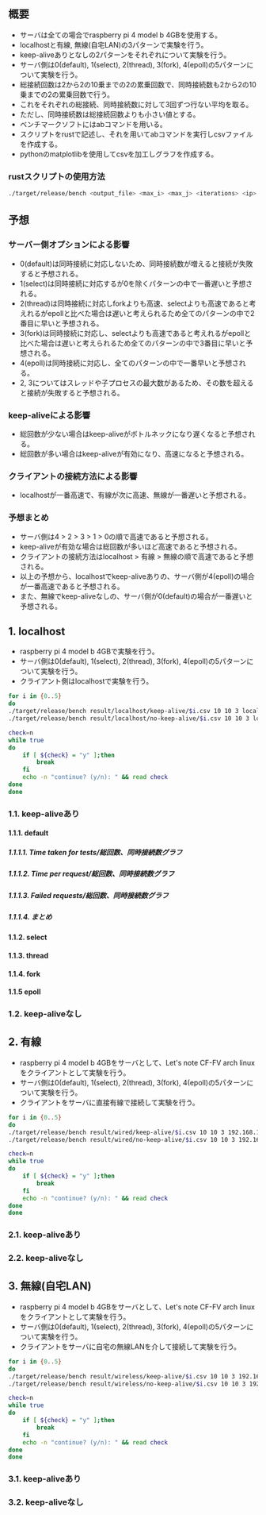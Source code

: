 ## 概要

- サーバは全ての場合でraspberry pi 4 model b 4GBを使用する。
- localhostと有線, 無線(自宅LAN)の3パターンで実験を行う。
- keep-aliveありとなしの2パターンをそれぞれについて実験を行う。
- サーバ側は0(default), 1(select), 2(thread), 3(fork), 4(epoll)の5パターンについて実験を行う。
- 総接続回数は2から2の10乗までの2の累乗回数で、同時接続数も2から2の10乗までの2の累乗回数で行う。
- これをそれぞれの総接続、同時接続数に対して3回ずつ行ない平均を取る。
- ただし、同時接続数は総接続回数よりも小さい値とする。
- ベンチマークソフトにはabコマンドを用いる。
- スクリプトをrustで記述し、それを用いてabコマンドを実行しcsvファイルを作成する。
- pythonのmatplotlibを使用してcsvを加工しグラフを作成する。

### rustスクリプトの使用方法

```bash
./target/release/bench <output_file> <max_i> <max_j> <iterations> <ip> <port> <is_keep_alive>
```

## 予想

### サーバー側オプションによる影響

- 0(default)は同時接続に対応しないため、同時接続数が増えると接続が失敗すると予想される。
- 1(select)は同時接続に対応するが0を除くパターンの中で一番遅いと予想される。
- 2(thread)は同時接続に対応しforkよりも高速、selectよりも高速であると考えれるがepollと比べた場合は遅いと考えられるため全てのパターンの中で2番目に早いと予想される。
- 3(fork)は同時接続に対応し、selectよりも高速であると考えれるがepollと比べた場合は遅いと考えられるため全てのパターンの中で3番目に早いと予想される。
- 4(epoll)は同時接続に対応し、全てのパターンの中で一番早いと予想される。
- 2, 3についてはスレッドや子プロセスの最大数があるため、その数を超えると接続が失敗すると予想される。

### keep-aliveによる影響

- 総回数が少ない場合はkeep-aliveがボトルネックになり遅くなると予想される。
- 総回数が多い場合はkeep-aliveが有効になり、高速になると予想される。

### クライアントの接続方法による影響

- localhostが一番高速で、有線が次に高速、無線が一番遅いと予想される。

### 予想まとめ

- サーバ側は4 > 2 > 3 > 1 > 0の順で高速であると予想される。
- keep-aliveが有効な場合は総回数が多いほど高速であると予想される。
- クライアントの接続方法はlocalhost > 有線 > 無線の順で高速であると予想される。
- 以上の予想から、localhostでkeep-aliveありの、サーバ側が4(epoll)の場合が一番高速であると予想される。
- また、無線でkeep-aliveなしの、サーバ側が0(default)の場合が一番遅いと予想される。

## 1. localhost

- raspberry pi 4 model b 4GBで実験を行う。
- サーバ側は0(default), 1(select), 2(thread), 3(fork), 4(epoll)の5パターンについて実験を行う。
- クライアント側はlocalhostで実験を行う。

```bash
for i in {0..5}
do
./target/release/bench result/localhost/keep-alive/$i.csv 10 10 3 localhost 10000 true
./target/release/bench result/localhost/no-keep-alive/$i.csv 10 10 3 localhost 10000 false

check=n
while true
do
    if [ ${check} = "y" ];then
        break
    fi
    echo -n "continue? (y/n): " && read check
done
done
```

### 1.1. keep-aliveあり

#### 1.1.1. default

##### 1.1.1.1. Time taken for tests/総回数、同時接続数グラフ

##### 1.1.1.2. Time per request/総回数、同時接続数グラフ

##### 1.1.1.3. Failed requests/総回数、同時接続数グラフ

##### 1.1.1.4. まとめ

#### 1.1.2. select

#### 1.1.3. thread

#### 1.1.4. fork

#### 1.1.5 epoll

### 1.2. keep-aliveなし

## 2. 有線

- raspberry pi 4 model b 4GBをサーバとして、Let's note CF-FV arch linuxをクライアントとして実験を行う。
- サーバ側は0(default), 1(select), 2(thread), 3(fork), 4(epoll)の5パターンについて実験を行う。
- クライアントをサーバに直接有線で接続して実験を行う。

```bash
for i in {0..5}
do
./target/release/bench result/wired/keep-alive/$i.csv 10 10 3 192.168.1.101 10000 true
./target/release/bench result/wired/no-keep-alive/$i.csv 10 10 3 192.168.1.101 10000 false

check=n
while true
do
    if [ ${check} = "y" ];then
        break
    fi
    echo -n "continue? (y/n): " && read check
done
done
```

### 2.1. keep-aliveあり

### 2.2. keep-aliveなし

## 3. 無線(自宅LAN)

- raspberry pi 4 model b 4GBをサーバとして、Let's note CF-FV arch linuxをクライアントとして実験を行う。
- サーバ側は0(default), 1(select), 2(thread), 3(fork), 4(epoll)の5パターンについて実験を行う。
- クライアントをサーバに自宅の無線LANを介して接続して実験を行う。

```bash
for i in {0..5}
do
./target/release/bench result/wireless/keep-alive/$i.csv 10 10 3 192.168.2.101 10000 true
./target/release/bench result/wireless/no-keep-alive/$i.csv 10 10 3 192.168.2.101 10000 false

check=n
while true
do
    if [ ${check} = "y" ];then
        break
    fi
    echo -n "continue? (y/n): " && read check
done
done
```

### 3.1. keep-aliveあり

### 3.2. keep-aliveなし
